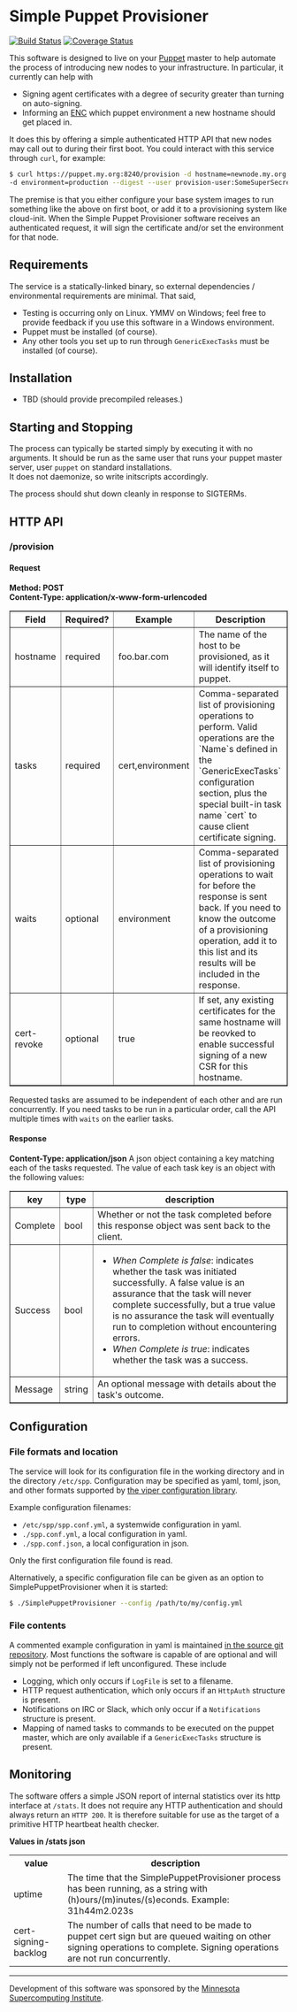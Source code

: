 # Simple Puppet Provisioner
[![Build Status](https://travis-ci.org/mbaynton/SimplePuppetProvisioner.svg?branch=master)](https://travis-ci.org/mbaynton/SimplePuppetProvisioner) [![Coverage Status](https://coveralls.io/repos/github/mbaynton/SimplePuppetProvisioner/badge.svg?branch=master)](https://coveralls.io/github/mbaynton/SimplePuppetProvisioner?branch=master)

This software is designed to live on your [Puppet](https://puppet.com/) master to help automate the process of 
introducing new nodes to your infrastructure. In particular, it currently can help with
  * Signing agent certificates with a degree of security greater than turning on auto-signing.
  * Informing an [ENC](https://puppet.com/docs/puppet/5.3/nodes_external.html#what-is-an-enc) which puppet environment a new hostname should get placed in.

It does this by offering a simple authenticated HTTP API that new nodes may call out to during their first boot.
You could interact with this service through `curl`, for example:
```bash
$ curl https://puppet.my.org:8240/provision -d hostname=newnode.my.org -d tasks=cert,environment -d wait=environment \
-d environment=production --digest --user provision-user:SomeSuperSecretPassword  
```
The premise is that you either configure your base system images to run something like the above on
first boot, or add it to a provisioning system like cloud-init. When the Simple Puppet Provisioner software
receives an authenticated request, it will sign the certificate and/or set the environment for that
node.

## Requirements
The service is a statically-linked binary, so external dependencies / environmental requirements are minimal.
That said,
  * Testing is occurring only on Linux. YMMV on Windows; feel free to provide feedback if you use this
    software in a Windows environment.
  * Puppet must be installed (of course).
  * Any other tools you set up to run through `GenericExecTasks` must be installed (of course).

## Installation
  * TBD (should provide precompiled releases.)

## Starting and Stopping
The process can typically be started simply by executing it with no arguments. It should be run as the same
user that runs your puppet master server, user `puppet` on standard installations.  
It does not daemonize, so write initscripts accordingly.

The process should shut down cleanly in response to SIGTERMs.

## HTTP API
### /provision
#### Request
**Method: POST**  
**Content-Type: application/x-www-form-urlencoded**
<table border="1">
  <tr><th>Field</th><th>Required?</th><th>Example</th><th>Description</th></tr>
  <tr><td>hostname</td><td>required</td><td>foo.bar.com</td><td>The name of the host to be provisioned, as it will identify itself to puppet.</td></tr>
  <tr><td>tasks</td><td>required</td><td>cert,environment</td><td>Comma-separated list of provisioning operations to perform. Valid operations are the `Name`s defined in the `GenericExecTasks` configuration section, plus the special built-in task name `cert` to cause client certificate signing.</td></tr>
  <tr><td>waits</td><td>optional</td><td>environment</td><td>Comma-separated list of provisioning operations to wait for before the response is sent back. If you need to know the outcome of a provisioning operation, add it to this list and its results will be included in the response.</td></tr>  
  <tr><td>cert-revoke</td><td>optional</td><td>true</td><td>If set, any existing certificates for the same hostname will be reovked to enable successful signing of a new CSR for this hostname.</td></tr>
</table>

Requested tasks are assumed to be independent of each other and are run concurrently. If you need
tasks to be run in a particular order, call the API multiple times with `waits` on the earlier tasks.

#### Response
**Content-Type: application/json**
A json object containing a key matching each of the tasks requested. The value of each task key is an
object with the following values:
<table border="1">
  <tr><th>key</th><th>type</th><th>description</th></tr>
  <tr><td>Complete</td><td>bool</td><td>Whether or not the task completed before this response object was sent back to the client.</td></tr>
  <tr><td>Success</td><td>bool</td><td><ul><li><em>When Complete is false</em>: indicates whether the task was initiated successfully. A false value is an assurance that the task will never complete successfully, but a true value is no assurance the task will eventually run to completion without encountering errors.</li><li><em>When Complete is true</em>: indicates whether the task was a success.</li></ul></td></tr>
  <tr><td>Message</td><td>string</td><td>An optional message with details about the task's outcome.</td></tr>
</table>

## Configuration
### File formats and location
The service will look for its configuration file in the working directory and in
the directory `/etc/spp`. Configuration may be specified as yaml, toml, json, and
other formats supported by [the viper configuration library](https://github.com/spf13/viper).

Example configuration filenames:
  * `/etc/spp/spp.conf.yml`, a systemwide configuration in yaml.
  * `./spp.conf.yml`, a local configuration in yaml.
  * `./spp.conf.json`, a local configuration in json.

Only the first configuration file found is read.

Alternatively, a specific configuration file can be given as an option to SimplePuppetProvisioner when it
is started:
```bash
$ ./SimplePuppetProvisioner --config /path/to/my/config.yml
```

### File contents
A commented example configuration in yaml is maintained [in the source git repository](https://github.com/mbaynton/SimplePuppetProvisioner/blob/master/spp.conf.yml).
Most functions the software is capable of are optional and will simply not be performed if left
unconfigured. These include
  * Logging, which only occurs if `LogFile` is set to a filename.
  * HTTP request authentication, which only occurs if an `HttpAuth` structure is present.
  * Notifications on IRC or Slack, which only occur if a `Notifications` structure is present.
  * Mapping of named tasks to commands to be executed on the puppet master, which are only available if
    a `GenericExecTasks` structure is present.

## Monitoring
The software offers a simple JSON report of internal statistics over its http interface at `/stats`.
It does not require any HTTP authentication and should always return an `HTTP 200`. It is therefore
suitable for use as the target of a primitive HTTP heartbeat health checker.

**Values in /stats json**
<table>
<tr><th>value</th><th>description</th></tr>
<tr><td>uptime</td><td>The time that the SimplePuppetProvisioner process has been running, as a string with (h)ours/(m)inutes/(s)econds. Example: 31h44m2.023s</td></tr>
<tr><td>cert-signing-backlog</td><td>The number of calls that need to be made to puppet cert sign but are queued waiting on other signing operations to complete. Signing operations are not run concurrently.</td></tr>
</table>

- - -
Development of this software was sponsored by the [Minnesota Supercomputing Institute](https://www.msi.umn.edu/).